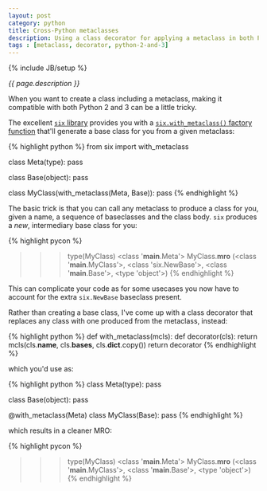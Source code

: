 ```yaml
---
layout: post
category: python
title: Cross-Python metaclasses
description: Using a class decorator for applying a metaclass in both Python 2 and 3
tags : [metaclass, decorator, python-2-and-3]
---
```

{% include JB/setup %}

*{{ page.description }}*

When you want to create a class including a metaclass, making it compatible with both Python 2 and 3 can be a little tricky. 

The excellent [`six` library](http://pythonhosted.org/six/) provides you with a [`six.with_metaclass()` factory function](http://pythonhosted.org/six/#six.with_metaclass) that'll generate a base class for you from a given metaclass:

{% highlight python %}
from six import with_metaclass

class Meta(type):
    pass

class Base(object):
    pass

class MyClass(with_metaclass(Meta, Base)):
    pass
{% endhighlight %}

The basic trick is that you can call any metaclass to produce a class for you, given a name, a sequence of baseclasses and the class body. `six` produces a *new*, intermediary base class for you:


{% highlight pycon %}
>>> type(MyClass)
<class '__main__.Meta'>
>>> MyClass.__mro__
(<class '__main__.MyClass'>, <class 'six.NewBase'>, <class '__main__.Base'>, <type 'object'>)
{% endhighlight %}

This can complicate your code as for some usecases you now have to account for the extra `six.NewBase` baseclass present.

Rather than creating a base class, I've come up with a class decorator that replaces any class with one produced from the metaclass, instead:

{% highlight python %}
def with_metaclass(mcls):
    def decorator(cls):
        return mcls(cls.__name__, cls.__bases__, cls.__dict__.copy())
    return decorator
{% endhighlight %}

which you'd use as:

{% highlight python %}
class Meta(type):
    pass

class Base(object):
    pass

@with_metaclass(Meta)
class MyClass(Base):
    pass
{% endhighlight %}

which results in a cleaner MRO:

{% highlight pycon %}
>>> type(MyClass)
<class '__main__.Meta'>
>>> MyClass.__mro__
(<class '__main__.MyClass'>, <class '__main__.Base'>, <type 'object'>)
{% endhighlight %}
